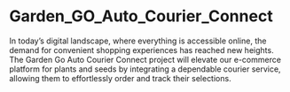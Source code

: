 # Garden_GO_Auto_Courier_Connect
In today’s digital landscape, where everything is accessible online, the demand for convenient shopping experiences has reached new heights. The Garden Go Auto Courier Connect project will elevate our e-commerce platform for plants and seeds by integrating a dependable courier service, allowing them to effortlessly order and track their selections.

